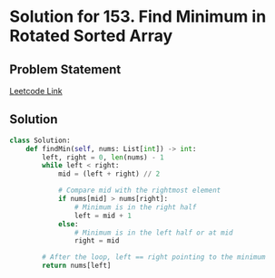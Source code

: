# Solution for 153. Find Minimum in Rotated Sorted Array

## Problem Statement

[Leetcode Link](https://leetcode.com/problems/find-minimum-in-rotated-sorted-array/)

## Solution

```python
class Solution:
    def findMin(self, nums: List[int]) -> int:
        left, right = 0, len(nums) - 1
        while left < right:
            mid = (left + right) // 2

            # Compare mid with the rightmost element
            if nums[mid] > nums[right]:
                # Minimum is in the right half
                left = mid + 1
            else:
                # Minimum is in the left half or at mid
                right = mid

        # After the loop, left == right pointing to the minimum
        return nums[left]